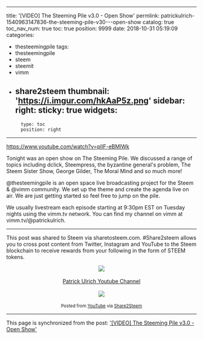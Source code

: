 
---
title: '[VIDEO] The Steeming Pile v3.0 - Open Show'
permlink: patrickulrich-1540963147836-the-steeming-pile-v30---open-show
catalog: true
toc_nav_num: true
toc: true
position: 9999
date: 2018-10-31 05:19:09
categories:
- thesteemingpile
tags:
- thesteemingpile
- steem
- steemit
- vimm
- share2steem
thumbnail: 'https://i.imgur.com/hkAaP5z.png'
sidebar:
    right:
        sticky: true
widgets:
    -
        type: toc
        position: right
---


https://www.youtube.com/watch?v=plIF-eBMlWk 
<br />


Tonight was an open show on The Steeming Pile. We discussed a range of topics including dclick, Steempress, the byzantine general's problem, The Steem Sister Show, George Gilder, The Moral Mind and so much more!





@thesteemingpile is an open space live broadcasting project for the Steem & @vimm community. We set up the theme and create the agenda live on air. We are just getting started so feel free to jump on the pile.





We usually livestream each episode starting at 9:30pm EST on Tuesday nights using the vimm.tv network. You can find my channel on vimm at vimm.tv/@patrickulrich.





-------------------------------------------------------------




This post was shared to Steem via sharetosteem.com. #Share2steem allows you to cross post content from Twitter, Instagram and YouTube to the Steem blockchain to receive rewards from your following in the form of STEEM tokens.<br />



<center><img src='https://i.imgur.com/hkAaP5z.png' /></center><br />



<center><a href='https://youtube.com/channel/UCFFZWMtPPrvVfP_KOivzUGg/'>Patrick Ulrich Youtube Channel</a></center><br />



<center><img src='https://i.imgur.com/hkAaP5z.png' /></center><br />



<center><sup>Posted from <a href='https://www.youtube.com/watch?v=plIF-eBMlWk'>YouTube</a> via <a href='https://www.share2steem.com/?ref=patrickulrich'>Share2Steem</a></sup></center>



- - -

This page is synchronized from the post: ['[VIDEO] The Steeming Pile v3.0 - Open Show'](https://steemit.com/@patrickulrich/patrickulrich-1540963147836-the-steeming-pile-v30---open-show)
